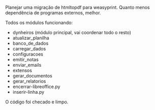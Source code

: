 Planejar uma migração de htmltopdf para weasyprint.
Quanto menos dependência de programas externos, melhor.

Todos os módulos funcionando:

- dynheiros (módulo principal, vai coordenar todo o resto)
- atualizar_planilha
- banco_de_dados
- carregar_dados
- configuracoes
- emitir_notas
- enviar_emails
- extensos
- gerar_documentos
- gerar_relatorios
- encerrar-libreoffice.py
- inserir-linha.py

O código foi checado e limpo.
